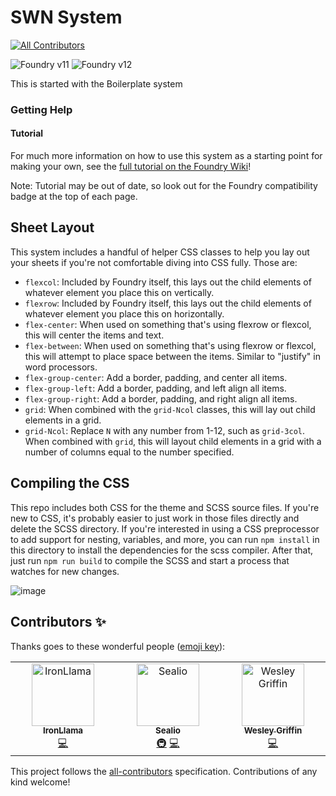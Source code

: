 # SWN System
<!-- ALL-CONTRIBUTORS-BADGE:START - Do not remove or modify this section -->
[![All Contributors](https://img.shields.io/badge/all_contributors-3-orange.svg?style=flat-square)](#contributors-)
<!-- ALL-CONTRIBUTORS-BADGE:END -->

![Foundry v11](https://img.shields.io/badge/foundry-v11-green) ![Foundry v12](https://img.shields.io/badge/foundry-v12-green)

This is started with the Boilerplate system

### Getting Help


#### Tutorial

For much more information on how to use this system as a starting point for making your own, see the [full tutorial on the Foundry Wiki](https://foundryvtt.wiki/en/development/guides/SD-tutorial)!

Note: Tutorial may be out of date, so look out for the Foundry compatibility badge at the top of each page.

## Sheet Layout

This system includes a handful of helper CSS classes to help you lay out your sheets if you're not comfortable diving into CSS fully. Those are:

- `flexcol`: Included by Foundry itself, this lays out the child elements of whatever element you place this on vertically.
- `flexrow`: Included by Foundry itself, this lays out the child elements of whatever element you place this on horizontally.
- `flex-center`: When used on something that's using flexrow or flexcol, this will center the items and text.
- `flex-between`: When used on something that's using flexrow or flexcol, this will attempt to place space between the items. Similar to "justify" in word processors.
- `flex-group-center`: Add a border, padding, and center all items.
- `flex-group-left`: Add a border, padding, and left align all items.
- `flex-group-right`: Add a border, padding, and right align all items.
- `grid`: When combined with the `grid-Ncol` classes, this will lay out child elements in a grid.
- `grid-Ncol`: Replace `N` with any number from 1-12, such as `grid-3col`. When combined with `grid`, this will layout child elements in a grid with a number of columns equal to the number specified.

## Compiling the CSS

This repo includes both CSS for the theme and SCSS source files. If you're new to CSS, it's probably easier to just work in those files directly and delete the SCSS directory. If you're interested in using a CSS preprocessor to add support for nesting, variables, and more, you can run `npm install` in this directory to install the dependencies for the scss compiler. After that, just run `npm run build` to compile the SCSS and start a process that watches for new changes.

![image](http://mattsmith.in/images/swnr.png)

## Contributors ✨

Thanks goes to these wonderful people ([emoji key](https://allcontributors.org/docs/en/emoji-key)):

<!-- ALL-CONTRIBUTORS-LIST:START - Do not remove or modify this section -->
<!-- prettier-ignore-start -->
<!-- markdownlint-disable -->
<table>
  <tbody>
    <tr>
      <td align="center" valign="top" width="14.28%"><a href="https://github.com/CyborgYeti"><img src="https://avatars.githubusercontent.com/u/4867637?v=4?s=100" width="100px;" alt="IronLlama"/><br /><sub><b>IronLlama</b></sub></a><br /><a href="https://github.com/wintersleepAI/swnr-redux/commits?author=CyborgYeti" title="Code">💻</a></td>
      <td align="center" valign="top" width="14.28%"><a href="https://github.com/Sealio956"><img src="https://avatars.githubusercontent.com/u/44585912?v=4?s=100" width="100px;" alt="Sealio"/><br /><sub><b>Sealio</b></sub></a><br /><a href="#infra-Sealio956" title="Infrastructure (Hosting, Build-Tools, etc)">🚇</a> <a href="https://github.com/wintersleepAI/swnr-redux/commits?author=Sealio956" title="Code">💻</a></td>
      <td align="center" valign="top" width="14.28%"><a href="https://github.com/wesleygriffin"><img src="https://avatars.githubusercontent.com/u/6266349?v=4?s=100" width="100px;" alt="Wesley Griffin"/><br /><sub><b>Wesley Griffin</b></sub></a><br /><a href="https://github.com/wintersleepAI/swnr-redux/commits?author=wesleygriffin" title="Code">💻</a></td>
    </tr>
  </tbody>
</table>

<!-- markdownlint-restore -->
<!-- prettier-ignore-end -->

<!-- ALL-CONTRIBUTORS-LIST:END -->

This project follows the [all-contributors](https://github.com/all-contributors/all-contributors) specification. Contributions of any kind welcome!
